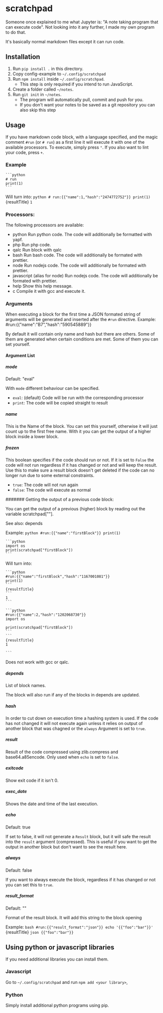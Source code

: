 # scratchpad

Someone once explained to me what Jupyter is: "A note taking program that can execute code". Not looking into it any further, I made my own program to do that.

It's basically normal markdown files except it can run code.

## Installation

1. Run `pip install .` in this directory.
2. Copy config-example to `~/.config/scratchpad`
3. Run `npm install` inside `~/.config/scratchpad`.
    * This step is only required if you intend to run JavaScript.
4. Create a folder called `~/notes`.
5. Run `git init` in `~/notes`. 
    * The program will automatically pull, commit and push for you.
    * If you don't want your notes to be saved as a git repository you can also skip this step

## Usage

If you have markdown code block, with a language specified, and the magic comment `#run` (or `# run`) as a first line it will execute it with one of the available processors. To execute, simply press `°`. If you also want to lint your code, press `+`.


### Example
    ```python
    # run
    print(1)
    ```
Will turn into:
    ```python
    # run:{{"name":1,"hash":"2474772752"}}
    print(1)
    ```
    {resultTitle}
    ```
    1
    ```
### Processors:

The following processors are available:

* python
    Run python code. The code will additionally be formatted with yapf.
* php
    Run php code.
* qalc
    Run block with qalc
* bash
    Run bash code. The code will additionally be formated with prettier.
* node
    Run nodejs code. The code will additionally be formated with prettier.
* javascript (alias for node)
    Run nodejs code. The code will additionally be formated with prettier.
* help
    Show this help message.
* c
    Compile it with gcc and execute it.

### Arguments

When executing a block for the first time a JSON formated string of arguments will be generated and inserted after the `#run` directive.
Example:
    #run:{{"name":"B7","hash":"590545889"}}

By default it will contain only name and hash but there are others. Some of them are generated when certain conditions are met. Some of them you can set yourself.

#### Argument List

##### mode

Default: "eval"

With `mode` different behaviour can be specified.

* `eval`:  (default) Code will be run with the corresponding processor
* `print`: The code will be copied straight to result

##### name

This is the Name of the block. You can set this yourself, otherwise it will just count up to the first free name. With it you can get the output of a higher block inside a lower block.

##### frozen

This boolean specifies if the code should run or not. If it is set to `False` the code will not run regardless if it has changed or not and will keep the result. Use this to make sure a result block doesn't get deleted if the code can no longer run due to some external constraints.

* `true`: The code will not run again
* `false`: The code will execute as normal

####### Getting the output of a previous code block:

You can get the output of a previous (higher) block by reading out the variable scratchpad["<NAME>"].

See also: depends

Example:
    ```python
    #run:{{"name":"firstBlock"}}
    print(1)
    ```

    ```python
    import os
    print(scratchpad["firstBlock"])
    ```
Will turn into:

    ```python
    #run:{{"name":"firstBlock","hash":"1167001081"}}
    print(1)
    ```
    {resultTitle}
    ```
    1
    ```

    ```python
    #run:{{"name":2,"hash":"1202068730"}}
    import os

    print(scratchpad["firstBlock"])
    ```
    ```
    {resultTitle}
    1

    ```

Does not work with gcc or qalc.

##### depends

List of block names.

The block will also run if any of the blocks in depends are updated.


##### hash

In order to cut down on execution time a hashing system is used. If the code has not changed it will not execute again unless it relies on output of another block that was chagned or the `always` Argument is set to `true`.

##### result

Result of the code compressed using zlib.compress and base64.a85encode. Only used when `echo` is set to `false`.

##### exitcode

Show exit code if it isn't 0.

##### exec_date

Shows the date and time of the last execution.

##### echo

Default: true

If set to false, it will not generate a `Result` block, but it will safe the result into the `result` argument (compressed). This is useful if you want to get the output in another block but don't want to see the result here.

##### always

Default: false

If you want to always execute the block, regardless if it has changed or not you can set this to `true`.

##### result_format

Default: ""

Format of the result block. It will add this string to the block opening

Example:
    ```bash
    #run:{{"result_format":"json"}}
    echo '{{"foo":"bar"}}'
    ```
    {resultTitle}
    ```json
    {{"foo":"bar"}}
    ```


## Using python or javascript libraries

If you need additional libraries you can install them.

### Javascript

Go to `~/.config/scratchpad` and run `npm add <your library>`,

### Python

Simply install additional python programs using pip. 
